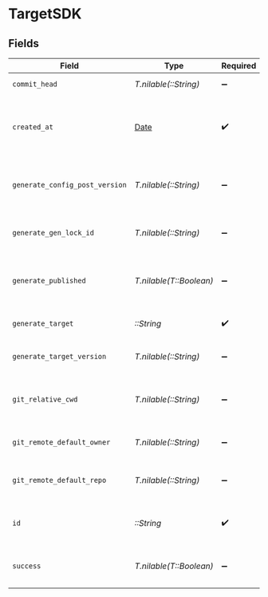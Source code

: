 # TargetSDK


## Fields

| Field                                                                | Type                                                                 | Required                                                             | Description                                                          |
| -------------------------------------------------------------------- | -------------------------------------------------------------------- | -------------------------------------------------------------------- | -------------------------------------------------------------------- |
| `commit_head`                                                        | *T.nilable(::String)*                                                | :heavy_minus_sign:                                                   | Remote commit ID.                                                    |
| `created_at`                                                         | [Date](https://ruby-doc.org/stdlib-2.6.1/libdoc/date/rdoc/Date.html) | :heavy_check_mark:                                                   | Timestamp when the event was created in the database.                |
| `generate_config_post_version`                                       | *T.nilable(::String)*                                                | :heavy_minus_sign:                                                   | Version of the generated target (post generation)                    |
| `generate_gen_lock_id`                                               | *T.nilable(::String)*                                                | :heavy_minus_sign:                                                   | gen.lock ID (expected to be a uuid).                                 |
| `generate_published`                                                 | *T.nilable(T::Boolean)*                                              | :heavy_minus_sign:                                                   | Indicates whether the target was considered published.               |
| `generate_target`                                                    | *::String*                                                           | :heavy_check_mark:                                                   | The target of the event.                                             |
| `generate_target_version`                                            | *T.nilable(::String)*                                                | :heavy_minus_sign:                                                   | The version of the target.                                           |
| `git_relative_cwd`                                                   | *T.nilable(::String)*                                                | :heavy_minus_sign:                                                   | Current working directory relative to the git root.                  |
| `git_remote_default_owner`                                           | *T.nilable(::String)*                                                | :heavy_minus_sign:                                                   | Default owner for git remote.                                        |
| `git_remote_default_repo`                                            | *T.nilable(::String)*                                                | :heavy_minus_sign:                                                   | Default repository name for git remote.                              |
| `id`                                                                 | *::String*                                                           | :heavy_check_mark:                                                   | Unique identifier for each event.                                    |
| `success`                                                            | *T.nilable(T::Boolean)*                                              | :heavy_minus_sign:                                                   | Indicates whether the event was successful.                          |